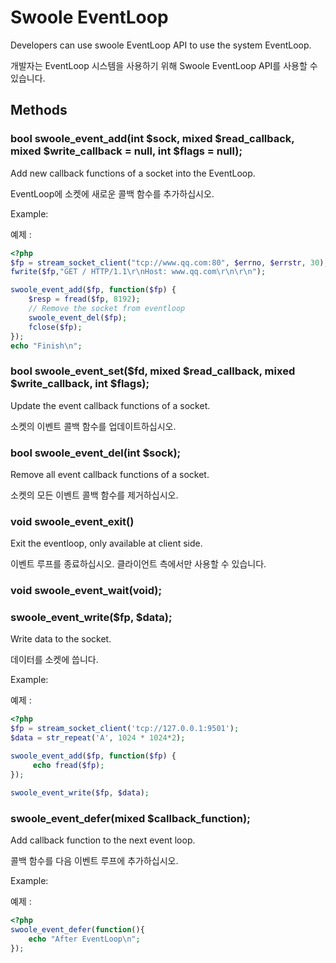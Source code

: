 # Swoole EventLoop

Developers can use swoole EventLoop API to use the system EventLoop.

개발자는 EventLoop 시스템을 사용하기 위해 Swoole EventLoop API를 사용할 수 있습니다.

## Methods

### bool swoole_event_add(int $sock, mixed $read_callback, mixed $write_callback = null, int $flags = null);

Add new callback functions of a socket into the EventLoop.

EventLoop에 소켓에 새로운 콜백 함수를 추가하십시오.

Example:

예제 :

``` php
<?php
$fp = stream_socket_client("tcp://www.qq.com:80", $errno, $errstr, 30);
fwrite($fp,"GET / HTTP/1.1\r\nHost: www.qq.com\r\n\r\n");

swoole_event_add($fp, function($fp) {
    $resp = fread($fp, 8192);
    // Remove the socket from eventloop
    swoole_event_del($fp);
    fclose($fp);
});
echo "Finish\n";
```

### bool swoole_event_set($fd, mixed $read_callback, mixed $write_callback, int $flags);

Update the event callback functions of a socket.

소켓의 이벤트 콜백 함수를 업데이트하십시오.

### bool swoole_event_del(int $sock);

Remove all event callback functions of a socket.

소켓의 모든 이벤트 콜백 함수를 제거하십시오.

### void swoole_event_exit()

Exit the eventloop, only available at client side.

이벤트 루프를 종료하십시오. 클라이언트 측에서만 사용할 수 있습니다.

### void swoole_event_wait(void);

### swoole_event_write($fp, $data);

Write data to the socket.

데이터를 소켓에 씁니다.

Example:

예제 :

``` php
<?php
$fp = stream_socket_client('tcp://127.0.0.1:9501');
$data = str_repeat('A', 1024 * 1024*2);

swoole_event_add($fp, function($fp) {
     echo fread($fp);
});

swoole_event_write($fp, $data);
```

### swoole_event_defer(mixed $callback_function);

Add callback function to the next event loop.

콜백 함수를 다음 이벤트 루프에 추가하십시오.

Example:

예제 :

``` php
<?php
swoole_event_defer(function(){
    echo "After EventLoop\n";
});
```
